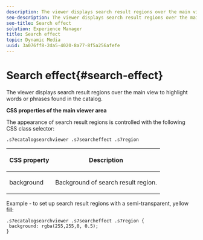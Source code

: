 ```yaml
---
description: The viewer displays search result regions over the main view to highlight words or phrases found in the catalog.
seo-description: The viewer displays search result regions over the main view to highlight words or phrases found in the catalog.
seo-title: Search effect
solution: Experience Manager
title: Search effect
topic: Dynamic Media
uuid: 3a076ff8-2da5-4020-8a77-8f5a256afefe
---
```


# Search effect{#search-effect}

The viewer displays search result regions over the main view to highlight words or phrases found in the catalog.

<!--<a id="section_061E550C1C1D4DB2BD663A898895B38C"></a>-->

**CSS properties of the main viewer area**

The appearance of search result regions is controlled with the following CSS class selector:

`.s7ecatalogsearchviewer .s7searcheffect .s7region`

<table id="table_94EE3F5BBE4547C0B4943471CEE7EDE4"> 
 <thead> 
  <tr> 
   <th colname="col1" class="entry"> <p> CSS property </p> </th> 
   <th colname="col2" class="entry"> <p>Description </p> </th> 
  </tr> 
 </thead>
 <tbody> 
  <tr> 
   <td colname="col1"> <p> <span class="codeph"> background </span> </p> </td> 
   <td colname="col2"> <p>Background of search result region. </p> </td> 
  </tr> 
 </tbody> 
</table>

Example - to set up search result regions with a semi-transparent, yellow fill:

```
.s7ecatalogsearchviewer .s7searcheffect .s7region { 
 background: rgba(255,255,0, 0.5); 
}
```

